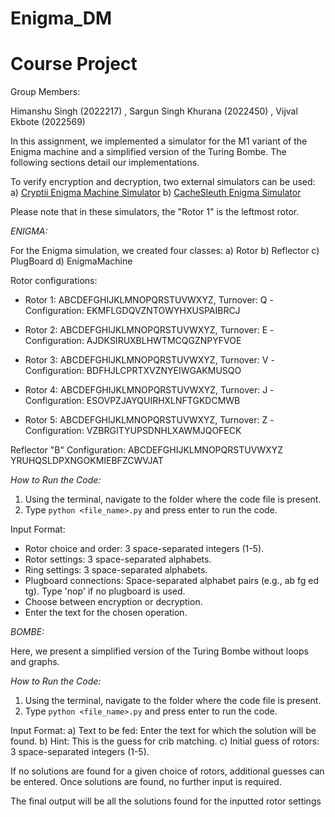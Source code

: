# Enigma_DM
# Course Project

Group Members:

Himanshu Singh (2022217) , Sargun Singh Khurana (2022450) , Vijval Ekbote (2022569)

In this assignment, we implemented a simulator for the M1 variant of the Enigma machine and a simplified version of the Turing Bombe. The following sections detail our implementations.

To verify encryption and decryption, two external simulators can be used:
a) [Cryptii Enigma Machine Simulator](https://cryptii.com/pipes/enigma-machine)
b) [CacheSleuth Enigma Simulator](https://www.cachesleuth.com/enigma.html)

Please note that in these simulators, the "Rotor 1" is the leftmost rotor.

*ENIGMA:*

For the Enigma simulation, we created four classes:
a) Rotor
b) Reflector
c) PlugBoard
d) EnigmaMachine

Rotor configurations:
- Rotor 1: ABCDEFGHIJKLMNOPQRSTUVWXYZ, Turnover: Q
   -Configuration: EKMFLGDQVZNTOWYHXUSPAIBRCJ

- Rotor 2: ABCDEFGHIJKLMNOPQRSTUVWXYZ, Turnover: E
   -Configuration: AJDKSIRUXBLHWTMCQGZNPYFVOE

- Rotor 3: ABCDEFGHIJKLMNOPQRSTUVWXYZ, Turnover: V
   -Configuration: BDFHJLCPRTXVZNYEIWGAKMUSQO

- Rotor 4: ABCDEFGHIJKLMNOPQRSTUVWXYZ, Turnover: J
   -Configuration: ESOVPZJAYQUIRHXLNFTGKDCMWB

- Rotor 5: ABCDEFGHIJKLMNOPQRSTUVWXYZ, Turnover: Z
   -Configuration: VZBRGITYUPSDNHLXAWMJQOFECK

Reflector "B" Configuration:
ABCDEFGHIJKLMNOPQRSTUVWXYZ
YRUHQSLDPXNGOKMIEBFZCWVJAT

*How to Run the Code:*
1. Using the terminal, navigate to the folder where the code file is present.
2. Type `python <file_name>.py` and press enter to run the code.

Input Format:
- Rotor choice and order: 3 space-separated integers (1-5).
- Rotor settings: 3 space-separated alphabets.
- Ring settings: 3 space-separated alphabets.
- Plugboard connections: Space-separated alphabet pairs (e.g., ab fg ed tg). Type 'nop' if no plugboard is used.
- Choose between encryption or decryption.
- Enter the text for the chosen operation.

*BOMBE:*

Here, we present a simplified version of the Turing Bombe without loops and graphs.

*How to Run the Code:*
1. Using the terminal, navigate to the folder where the code file is present.
2. Type `python <file_name>.py` and press enter to run the code.

Input Format:
a) Text to be fed: Enter the text for which the solution will be found.
b) Hint: This is the guess for crib matching.
c) Initial guess of rotors: 3 space-separated integers (1-5).

If no solutions are found for a given choice of rotors, additional guesses can be entered. Once solutions are found, no further input is required.

The final output will be all the solutions found for the inputted rotor settings
